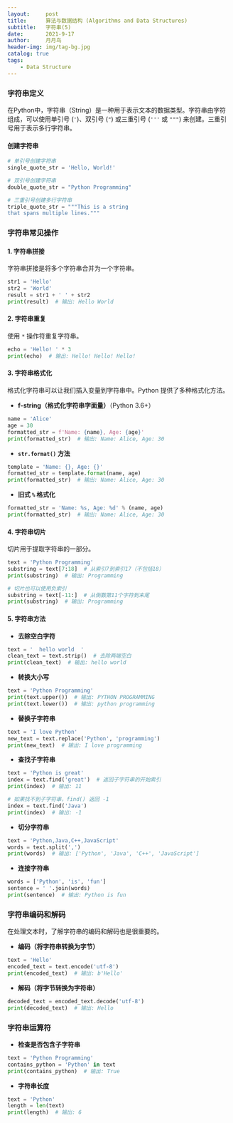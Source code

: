 ```yaml
---
layout:     post
title:      算法与数据结构 (Algorithms and Data Structures)
subtitle:   字符串(5)
date:       2021-9-17
author:     月月鸟
header-img: img/tag-bg.jpg
catalog: true
tags:
    - Data Structure
---
```


### 字符串定义

在Python中，字符串（String）是一种用于表示文本的数据类型。字符串由字符组成，可以使用单引号 (`'`)、双引号 (`"`) 或三重引号 (`'''` 或 `"""`) 来创建。三重引号用于表示多行字符串。

#### 创建字符串
```python
# 单引号创建字符串
single_quote_str = 'Hello, World!'

# 双引号创建字符串
double_quote_str = "Python Programming"

# 三重引号创建多行字符串
triple_quote_str = """This is a string
that spans multiple lines."""
```

### 字符串常见操作

#### 1. 字符串拼接
字符串拼接是将多个字符串合并为一个字符串。

```python
str1 = 'Hello'
str2 = 'World'
result = str1 + ' ' + str2
print(result)  # 输出: Hello World
```

#### 2. 字符串重复
使用 `*` 操作符重复字符串。

```python
echo = 'Hello! ' * 3
print(echo)  # 输出: Hello! Hello! Hello! 
```

#### 3. 字符串格式化
格式化字符串可以让我们插入变量到字符串中。Python 提供了多种格式化方法。

- **f-string（格式化字符串字面量）**（Python 3.6+）

```python
name = 'Alice'
age = 30
formatted_str = f'Name: {name}, Age: {age}'
print(formatted_str)  # 输出: Name: Alice, Age: 30
```

- **`str.format()` 方法**

```python
template = 'Name: {}, Age: {}'
formatted_str = template.format(name, age)
print(formatted_str)  # 输出: Name: Alice, Age: 30
```

- **旧式 `%` 格式化**

```python
formatted_str = 'Name: %s, Age: %d' % (name, age)
print(formatted_str)  # 输出: Name: Alice, Age: 30
```

#### 4. 字符串切片
切片用于提取字符串的一部分。

```python
text = 'Python Programming'
substring = text[7:18]  # 从索引7到索引17（不包括18）
print(substring)  # 输出: Programming

# 切片也可以使用负索引
substring = text[-11:]  # 从倒数第11个字符到末尾
print(substring)  # 输出: Programming
```

#### 5. 字符串方法

- **去除空白字符**

```python
text = '  hello world  '
clean_text = text.strip()  # 去除两端空白
print(clean_text)  # 输出: hello world
```

- **转换大小写**

```python
text = 'Python Programming'
print(text.upper())  # 输出: PYTHON PROGRAMMING
print(text.lower())  # 输出: python programming
```

- **替换子字符串**

```python
text = 'I love Python'
new_text = text.replace('Python', 'programming')
print(new_text)  # 输出: I love programming
```

- **查找子字符串**

```python
text = 'Python is great'
index = text.find('great')  # 返回子字符串的开始索引
print(index)  # 输出: 11

# 如果找不到子字符串，find() 返回 -1
index = text.find('Java')
print(index)  # 输出: -1
```

- **切分字符串**

```python
text = 'Python,Java,C++,JavaScript'
words = text.split(',')
print(words)  # 输出: ['Python', 'Java', 'C++', 'JavaScript']
```

- **连接字符串**

```python
words = ['Python', 'is', 'fun']
sentence = ' '.join(words)
print(sentence)  # 输出: Python is fun
```

### 字符串编码和解码

在处理文本时，了解字符串的编码和解码也是很重要的。

- **编码（将字符串转换为字节）**

```python
text = 'Hello'
encoded_text = text.encode('utf-8')
print(encoded_text)  # 输出: b'Hello'
```

- **解码（将字节转换为字符串）**

```python
decoded_text = encoded_text.decode('utf-8')
print(decoded_text)  # 输出: Hello
```

### 字符串运算符

- **检查是否包含子字符串**

```python
text = 'Python Programming'
contains_python = 'Python' in text
print(contains_python)  # 输出: True
```

- **字符串长度**

```python
text = 'Python'
length = len(text)
print(length)  # 输出: 6
```


